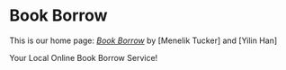 # Book Borrow

This is our home page:
[*Book Borrow*](http://google.com/)
by [Menelik Tucker] and [Yilin Han]

Your Local Online Book Borrow Service!
